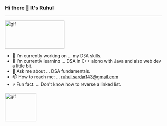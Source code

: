 ### Hi there 👋 It's Ruhul
<hr>
<img alt="gif" src="https://github.com/using-namespace-ruhul/community-classroom-/blob/master/gojo-satoru-jujutsu-kaisen.gif" height="90" width="190"><br>

- 🔭 I’m currently working on ... my DSA skills.
- 🌱 I’m currently learning ... DSA in C++ along with Java and also web dev a little bit.
- 💬 Ask me about ... DSA fundamentals.
- 📫 How to reach me: ... ruhul.sardar143@gmail.com
- ⚡ Fun fact: ... Don't know how to reverse a linked list.

<img alt="gif" src="https://github.com/using-namespace-ruhul/community-classroom-/blob/master/USV0ym3bVWQJJmNu3N.gif" height="90" width="100">
